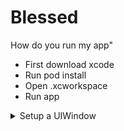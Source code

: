 # Blessed

How do you run my app"
* First download xcode
* Run pod install
* Open .xcworkspace
* Run app

<details>
  <summary>Setup a UIWindow</summary>
  
'''swift
window = etc
embed
''''
  </detail>


[HomePage] (https://github.com/NateMRosario)

A Table

|Cool Podcasts|Summary|
|:-------|:-------|
|IMTalk|Ironman Weekly Podcast|
|Under The Radar|Swift Dev Podcast|
|The Uknown|Tsarion Podcast|

<p align="center">
<img src = "https://i.pinimg.com/originals/43/75/16/437516ac12143eda32f6626dacefbbe1.jpg"/>
</p>

